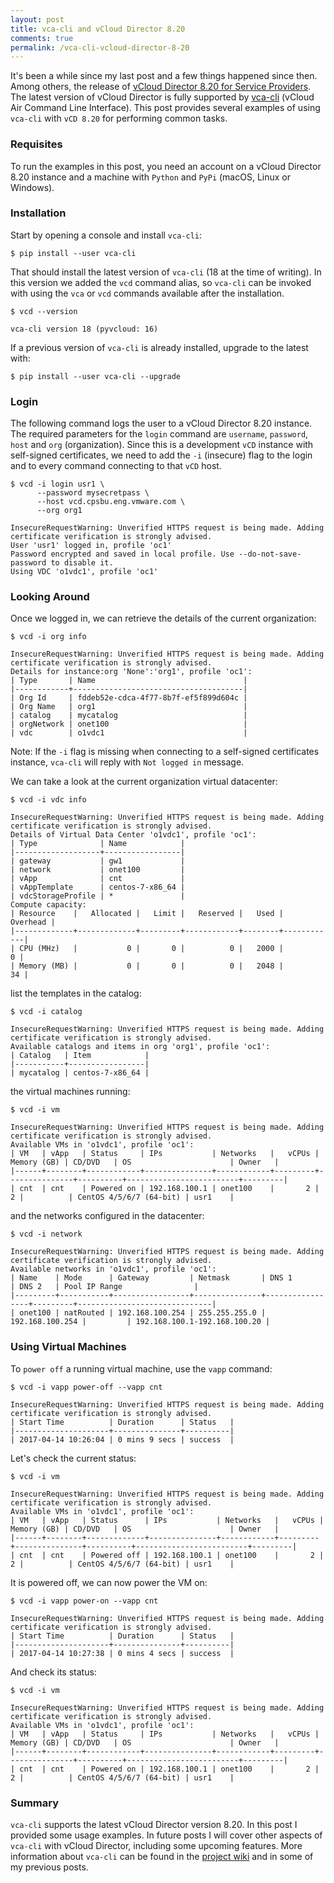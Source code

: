 ```yaml
---
layout: post
title: vca-cli and vCloud Director 8.20
comments: true
permalink: /vca-cli-vcloud-director-8-20
---
```


It's been a while since my last post and a few things happened since then. Among others, the release of [vCloud Director 8.20 for Service Providers](http://www.vmware.com/products/vcloud-director.html). The latest version of vCloud Director is fully supported by [vca-cli](https://github.com/vmware/vca-cli) (vCloud Air Command Line Interface). This post provides several examples of using `vca-cli` with `vCD 8.20` for performing common tasks.

### Requisites

To run the examples in this post, you need an account on a vCloud Director 8.20 instance and a machine with `Python` and `PyPi` (macOS, Linux or Windows).

### Installation

Start by opening a console and install `vca-cli`:

    $ pip install --user vca-cli

That should install the latest version of `vca-cli` (18 at the time of writing). In this version we added the `vcd` command alias, so `vca-cli` can be invoked with using the `vca` or `vcd` commands available after the installation.

    $ vcd --version

    vca-cli version 18 (pyvcloud: 16)

If a previous version of `vca-cli` is already installed, upgrade to the latest with:

    $ pip install --user vca-cli --upgrade

### Login

The following command logs the user to a vCloud Director 8.20 instance. The required parameters for the `login` command are `username`, `password`, `host` and `org` (organization). Since this is a development `vCD` instance with self-signed certificates, we need to add the `-i` (insecure) flag to the login and to every command connecting to that `vCD` host.

    $ vcd -i login usr1 \
          --password mysecretpass \
          --host vcd.cpsbu.eng.vmware.com \
          --org org1

    InsecureRequestWarning: Unverified HTTPS request is being made. Adding certificate verification is strongly advised.
    User 'usr1' logged in, profile 'oc1'
    Password encrypted and saved in local profile. Use --do-not-save-password to disable it.
    Using VDC 'o1vdc1', profile 'oc1'

### Looking Around

Once we logged in, we can retrieve the details of the current organization:

    $ vcd -i org info

    InsecureRequestWarning: Unverified HTTPS request is being made. Adding certificate verification is strongly advised.
    Details for instance:org 'None':'org1', profile 'oc1':
    | Type       | Name                                 |
    |------------+--------------------------------------|
    | Org Id     | fddeb52e-cdca-4f77-8b7f-ef5f899d604c |
    | Org Name   | org1                                 |
    | catalog    | mycatalog                            |
    | orgNetwork | onet100                              |
    | vdc        | o1vdc1                               |

Note: If the `-i` flag is missing when connecting to a self-signed certificates instance, `vca-cli` will reply with `Not logged in` message.

We can take a look at the current organization virtual datacenter:

    $ vcd -i vdc info

    InsecureRequestWarning: Unverified HTTPS request is being made. Adding certificate verification is strongly advised.
    Details of Virtual Data Center 'o1vdc1', profile 'oc1':
    | Type              | Name            |
    |-------------------+-----------------|
    | gateway           | gw1             |
    | network           | onet100         |
    | vApp              | cnt             |
    | vAppTemplate      | centos-7-x86_64 |
    | vdcStorageProfile | *               |
    Compute capacity:
    | Resource    |   Allocated |   Limit |   Reserved |   Used |   Overhead |
    |-------------+-------------+---------+------------+--------+------------|
    | CPU (MHz)   |           0 |       0 |          0 |   2000 |          0 |
    | Memory (MB) |           0 |       0 |          0 |   2048 |         34 |

list the templates in the catalog:

    $ vcd -i catalog

    InsecureRequestWarning: Unverified HTTPS request is being made. Adding certificate verification is strongly advised.
    Available catalogs and items in org 'org1', profile 'oc1':
    | Catalog   | Item            |
    |-----------+-----------------|
    | mycatalog | centos-7-x86_64 |

the virtual machines running:

    $ vcd -i vm

    InsecureRequestWarning: Unverified HTTPS request is being made. Adding certificate verification is strongly advised.
    Available VMs in 'o1vdc1', profile 'oc1':
    | VM   | vApp   | Status     | IPs           | Networks   |   vCPUs |   Memory (GB) | CD/DVD   | OS                      | Owner   |
    |------+--------+------------+---------------+------------+---------+---------------+----------+-------------------------+---------|
    | cnt  | cnt    | Powered on | 192.168.100.1 | onet100    |       2 |             2 |          | CentOS 4/5/6/7 (64-bit) | usr1    |

and the networks configured in the datacenter:

    $ vcd -i network

    InsecureRequestWarning: Unverified HTTPS request is being made. Adding certificate verification is strongly advised.
    Available networks in 'o1vdc1', profile 'oc1':
    | Name    | Mode      | Gateway         | Netmask       | DNS 1           | DNS 2   | Pool IP Range                |
    |---------+-----------+-----------------+---------------+-----------------+---------+------------------------------|
    | onet100 | natRouted | 192.168.100.254 | 255.255.255.0 | 192.168.100.254 |         | 192.168.100.1-192.168.100.20 |

### Using Virtual Machines

To `power off` a running virtual machine, use the `vapp` command:

    $ vcd -i vapp power-off --vapp cnt

    InsecureRequestWarning: Unverified HTTPS request is being made. Adding certificate verification is strongly advised.
    | Start Time          | Duration      | Status   |
    |---------------------+---------------+----------|
    | 2017-04-14 10:26:04 | 0 mins 9 secs | success  |

Let's check the current status:

    $ vcd -i vm

    InsecureRequestWarning: Unverified HTTPS request is being made. Adding certificate verification is strongly advised.
    Available VMs in 'o1vdc1', profile 'oc1':
    | VM   | vApp   | Status      | IPs           | Networks   |   vCPUs |   Memory (GB) | CD/DVD   | OS                      | Owner   |
    |------+--------+-------------+---------------+------------+---------+---------------+----------+-------------------------+---------|
    | cnt  | cnt    | Powered off | 192.168.100.1 | onet100    |       2 |             2 |          | CentOS 4/5/6/7 (64-bit) | usr1    |

It is powered off, we can now power the VM on:

    $ vcd -i vapp power-on --vapp cnt

    InsecureRequestWarning: Unverified HTTPS request is being made. Adding certificate verification is strongly advised.
    | Start Time          | Duration      | Status   |
    |---------------------+---------------+----------|
    | 2017-04-14 10:27:38 | 0 mins 4 secs | success  |

And check its status:

    $ vcd -i vm

    InsecureRequestWarning: Unverified HTTPS request is being made. Adding certificate verification is strongly advised.
    Available VMs in 'o1vdc1', profile 'oc1':
    | VM   | vApp   | Status     | IPs           | Networks   |   vCPUs |   Memory (GB) | CD/DVD   | OS                      | Owner   |
    |------+--------+------------+---------------+------------+---------+---------------+----------+-------------------------+---------|
    | cnt  | cnt    | Powered on | 192.168.100.1 | onet100    |       2 |             2 |          | CentOS 4/5/6/7 (64-bit) | usr1    |

### Summary

`vca-cli` supports the latest vCloud Director version 8.20. In this post I provided some usage examples. In future posts I will cover other aspects of `vca-cli` with vCloud Director, including some upcoming features. More information about `vca-cli` can be found in the [project wiki](https://github.com/vmware/vca-cli/wiki) and in some of my previous posts.
